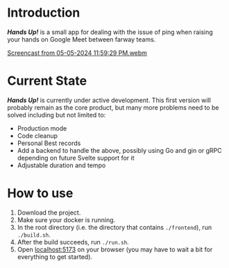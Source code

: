 # Introduction

***Hands Up!*** is a small app for dealing with the issue of ping when raising your hands on Google Meet between farway teams.

[Screencast from 05-05-2024 11:59:29 PM.webm](https://github.com/ioannesfifth/hands-up/assets/49405572/dc1236a9-27ed-4db8-b41f-72f9325e400e)

# Current State

***Hands Up!*** is currently under active development. This first version will probably remain as the core product, but many more problems need to be solved including but not limited to:

- Production mode
- Code cleanup
- Personal Best records
- Add a backend to handle the above, possibly using Go and gin or gRPC depending on future Svelte support for it
- Adjustable duration and tempo

# How to use

1. Download the project.
2. Make sure your docker is running.
3. In the root directory (i.e. the directory that contains `./frontend`), run `./build.sh`.
4. After the build succeeds, run `./run.sh`.
5. Open [localhost:5173](http://localhost:5173/) on your browser (you may have to wait a bit for everything to get started).
